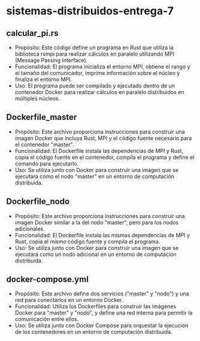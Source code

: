# sistemas-distribuidos-entrega-7

## calcular_pi.rs

- Propósito: Este código define un programa en Rust que utiliza la biblioteca rsmpi para realizar cálculos en paralelo utilizando MPI (Message Passing Interface).
- Funcionalidad: El programa inicializa el entorno MPI, obtiene el rango y el tamaño del comunicador, imprime información sobre el núcleo y finaliza el entorno MPI.
- Uso: El programa puede ser compilado y ejecutado dentro de un contenedor Docker para realizar cálculos en paralelo distribuidos en múltiples núcleos.

## Dockerfile_master

- Propósito: Este archivo proporciona instrucciones para construir una imagen Docker que incluya Rust, MPI y el código fuente necesario para el contenedor "master".
- Funcionalidad: El Dockerfile instala las dependencias de MPI y Rust, copia el código fuente en el contenedor, compila el programa y define el comando para ejecutarlo.
- Uso: Se utiliza junto con Docker para construir una imagen que se ejecutará como el nodo "master" en un entorno de computación distribuida.

## Dockerfile_nodo

- Propósito: Este archivo proporciona instrucciones para construir una imagen Docker similar a la del nodo "master", pero para los nodos adicionales.
- Funcionalidad: El Dockerfile instala las mismas dependencias de MPI y Rust, copia el mismo código fuente y compila el programa.
- Uso: Se utiliza junto con Docker para construir una imagen que se ejecutará como un nodo adicional en un entorno de computación distribuida.

## docker-compose.yml

- Propósito: Este archivo define dos servicios ("master" y "nodo") y una red para conectarlos en un entorno Docker.
- Funcionalidad: Utiliza los Dockerfiles para construir las imágenes Docker para "master" y "nodo", y define una red interna para permitir la comunicación entre ellos.
- Uso: Se utiliza junto con Docker Compose para orquestar la ejecución de los contenedores en un entorno de computación distribuida.
